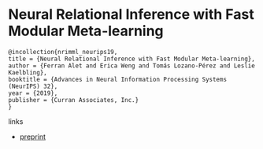 # Neural Relational Inference with Fast Modular Meta-learning

```
@incollection{nrimml_neurips19,
title = {Neural Relational Inference with Fast Modular Meta-learning},
author = {Ferran Alet and Erica Weng and Tomás Lozano-Pérez and Leslie Kaelbling},
booktitle = {Advances in Neural Information Processing Systems (NeurIPS) 32},
year = {2019},
publisher = {Curran Associates, Inc.}
}
```

links
- [preprint](https://drive.google.com/file/d/1cqv8hChx8deXVAQXT2ikjRQTRdJ8KCHL/view)
